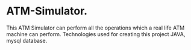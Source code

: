 # ATM-Simulator.
This ATM Simulator can perform all the operations which a real life ATM machine can perform.
Technologies used for creating this project JAVA, mysql database.
